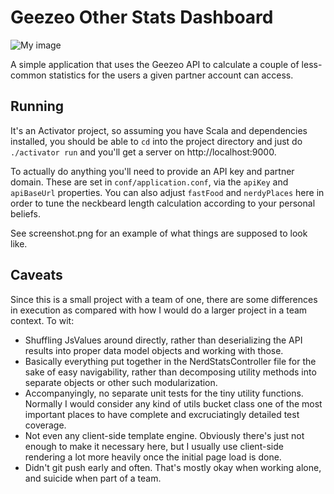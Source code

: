 # Geezeo Other Stats Dashboard

![My image](https://raw.githubusercontent.com/lharding/geezeo-test/master/screenshot.png)

A simple application that uses the Geezeo API to calculate a couple of less-common
statistics for the users a given partner account can access.

## Running

It's an Activator project, so assuming you have Scala and dependencies installed,
you should be able to <code>cd</code> into the project directory and just do
<code>./activator run</code> and you'll get a server on http://localhost:9000.

To actually do anything you'll need to provide an API key and partner domain.
These are set in <code>conf/application.conf</code>, via the <code>apiKey</code>
and <code>apiBaseUrl</code> properties. You can also adjust <code>fastFood</code>
and <code>nerdyPlaces</code> here in order to tune the neckbeard length calculation
according to your personal beliefs.

See screenshot.png for an example of what things are supposed to look like.

## Caveats

Since this is a small project with a team of one, there are some differences in
execution as compared with how I would do a larger project in a team context.
To wit:

* Shuffling JsValues around directly, rather than deserializing the API results
into proper data model objects and working with those.
* Basically everything put together in the NerdStatsController file for the sake
of easy navigability, rather than decomposing utility methods into separate objects
or other such modularization.
* Accompanyingly, no separate unit tests for the tiny utility functions. Normally I
would consider any kind of utils bucket class one of the most important places to
have complete and excruciatingly detailed test coverage.
* Not even any client-side template engine. Obviously there's just not enough to
make it necessary here, but I usually use client-side rendering a lot more heavily
once the initial page load is done.
* Didn't git push early and often. That's mostly okay when working alone, and
suicide when part of a team.